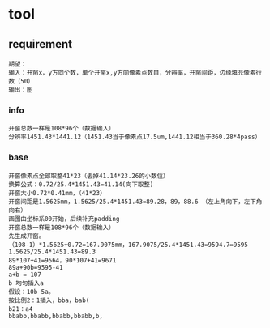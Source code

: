 # tool
## requirement
    期望：
    输入：开窗x，y方向个数，单个开窗x,y方向像素点数目，分辨率，开窗间距，边缘填充像素行数（50）
    输出：图

### info
    开窗总数一样是108*96个（数据输入）
    分辨率1451.43*1441.12（1451.43当于像素点17.5um,1441.12相当于360.28*4pass）
### base
    开窗像素点全部取整41*23（去掉41.14*23.26的小数位）
    换算公式：0.72/25.4*1451.43=41.14(向下取整)
    开窗大小0.72*0.41mm，（41*23）
    开窗间距是1.5625mm，1.5625/25.4*1451.43=89.28，89，88.6 （左上角向下，左下角向右）
    画图由坐标系00开始，后续补充padding
    开窗总数一样是108*96个（数据输入）
    先生成开窗。
    （108-1）*1.5625+0.72=167.9075mm，167.9075/25.4*1451.43=9594.7=9595
    1.5625/25.4*1451.43=89.3
    89*107+41=9564，90*107+41=9671
    89a+90b=9595-41
    a+b = 107
    b 均匀插入a
    假设：10b 5a。
    按比例2：1插入，bba，bab(
    b21：a4
    bbabb,bbabb,bbabb,bbabb,b,
